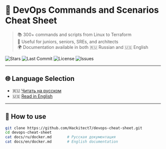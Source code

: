 # 🧰 DevOps Commands and Scenarios Cheat Sheet

> 📚 300+ commands and scripts from Linux to Terraform  
> 🚀 Useful for juniors, seniors, SREs, and architects  
> 🌍 Documentation available in both 🇷🇺 Russian and 🇺🇸 English

![Stars](https://img.shields.io/github/stars/Hackitect7/devops-cheat-sheet) ![Last Commit](https://img.shields.io/github/last-commit/Hackitect7/devops-cheat-sheet) ![License](https://img.shields.io/github/license/Hackitect7/devops-cheat-sheet) ![Issues](https://img.shields.io/github/issues/Hackitect7/devops-cheat-sheet)

---

## 🌐 Language Selection

- 🇷🇺 [Читать на русском](./docs/ru/README.md)
- 🇺🇸 [Read in English](./docs/en/README.md)

---

## 🔧 How to use

```bash
git clone https://github.com/Hackitect7/devops-cheat-sheet.git
cd devops-cheat-sheet
cat docs/ru/docker.md       # Русская документация
cat docs/en/docker.md       # English documentation
```
